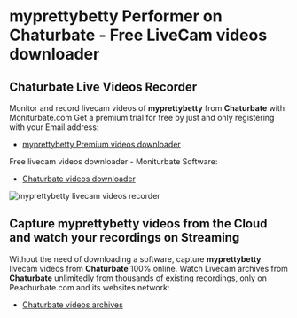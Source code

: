 # myprettybetty Performer on Chaturbate - Free LiveCam videos downloader

## Chaturbate Live Videos Recorder

Monitor and record livecam videos of **myprettybetty** from **Chaturbate** with Moniturbate.com
Get a premium trial for free by just and only registering with your Email address:
* [myprettybetty Premium videos downloader](https://moniturbate.com/request-demo-licence-key.html)

Free livecam videos downloader - Moniturbate Software:
* [Chaturbate videos downloader](https://moniturbate.com/moniturbate-download-software.html)

![myprettybetty livecam videos recorder](https://peachurnet.com/templates/moniturbate-software.png)


## Capture myprettybetty videos from the Cloud and watch your recordings on Streaming

Without the need of downloading a software, capture **myprettybetty** livecam videos from **Chaturbate** 100% online.
Watch Livecam archives from **Chaturbate** unlimitedly from thousands of existing recordings, only on Peachurbate.com and its websites network:
* [Chaturbate videos archives](https://peachurnet.com/)